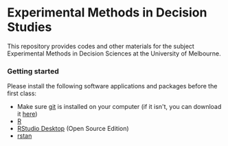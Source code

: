 # Experimental Methods in Decision Studies
This repository provides codes and other materials for the subject Experimental Methods in Decision Sciences at the University of Melbourne.

### Getting started
Please install the following software applications and packages before the first class:
* Make sure [git](https://git-scm.com) is installed on your computer (if it isn't, you can download it [here](https://git-scm.com/downloads))
* [R](https://www.r-project.org)
* [RStudio Desktop](https://www.rstudio.com/products/rstudio/) (Open Source Edition)
* [rstan](https://github.com/stan-dev/rstan/wiki/RStan-Getting-Started)
